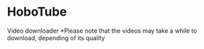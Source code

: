 # HoboTube
Video downloader
*Please note that the videos may take a while to download, depending of its quality
